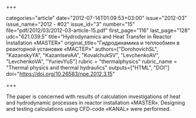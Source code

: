 +++

categories="article"
date="2012-07-14T01:09:53+03:00"
issue="2012-03"
issue_name="2012 - #02"
issue_id="3"
number="15"
file="pdf/2012/03/2012-03-article-15.pdf"
first_page="116"
last_page="128"
udc="621.039.5"
title="Hydrodynamics and Heat Transfer in Reactor Installation «MASTER»"
original_title="Гидродинамика и теплообмен в реакторной установке «МАСТЕР»"
authors=["DorohovichSL", "KazanskyYA", "KazantsevAA", "KovalchukSV", "LevchenkoAV", "LevchenkoVA", "YurievYuS"]
rubric = "thermalphysics"
rubric_name = "Thermal physics and thermal hydraulics"
outputs=["HTML", "DOI"]
doi="https://doi.org/10.26583/npe.2012.3.15"

+++

The paper is concerned with results of calculation investigations of heat and hydrodynamic processes in reactor installation «MASTER». Designing and testing calculations using CFD-code «KANAL» were performed.